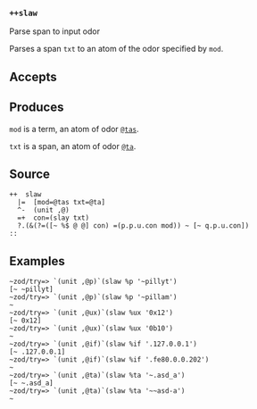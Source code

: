 ### `++slaw`

Parse span to input odor

Parses a span `txt` to an atom of the odor specified by `mod`.

Accepts
-------

Produces
--------

`mod` is a term, an atom of odor [`@tas`]().

`txt` is a span, an atom of odor [`@ta`]().

Source
------

    ++  slaw
      |=  [mod=@tas txt=@ta]
      ^-  (unit ,@)
      =+  con=(slay txt)
      ?.(&(?=([~ %$ @ @] con) =(p.p.u.con mod)) ~ [~ q.p.u.con])
    ::

Examples
--------

    ~zod/try=> `(unit ,@p)`(slaw %p '~pillyt')
    [~ ~pillyt]
    ~zod/try=> `(unit ,@p)`(slaw %p '~pillam')
    ~
    ~zod/try=> `(unit ,@ux)`(slaw %ux '0x12')
    [~ 0x12]
    ~zod/try=> `(unit ,@ux)`(slaw %ux '0b10')
    ~
    ~zod/try=> `(unit ,@if)`(slaw %if '.127.0.0.1')
    [~ .127.0.0.1]
    ~zod/try=> `(unit ,@if)`(slaw %if '.fe80.0.0.202')
    ~
    ~zod/try=> `(unit ,@ta)`(slaw %ta '~.asd_a')
    [~ ~.asd_a]
    ~zod/try=> `(unit ,@ta)`(slaw %ta '~~asd-a')
    ~


